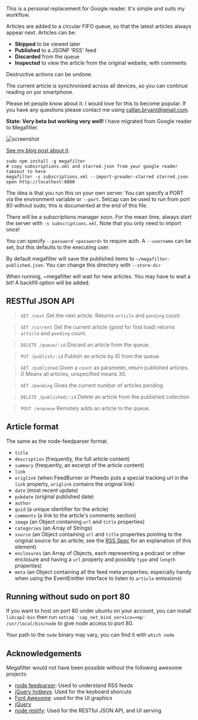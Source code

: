 This is a personal replacement for Google reader. It's simple and suits my workflow.

Articles are added to a circular FIFO queue, so that the latest articles always appear
next. Articles can be:

* **Skipped** to be viewed later
* **Published** to a JSONP 'RSS' feed
* **Discarded** from the queue
* **Inspected** to view the article from the original website, with comments

Destructive actions can be undone.

The current article is synchronised across all devices, so you can continue reading
on yor smartphone.




Please let people know about it. I would love for this to become popular. If you have any
questions please contact me using callan.bryant@gmail.com.

**State: Very beta but working very well!** I have migrated from Google reader to Megafilter.


![screenshot](http://callanbryant.co.uk/images/megafilter.png)


[See my blog post about it][2].

[2]: http://callanbryant.co.uk/#Blog


	sudo npm install -g megafilter
	# copy subscriptions.xml and starred.json from your google reader takeout to here
	megafilter -s subscriptions.xml --import-greader-starred starred.json
	open http://localhost:8080

The idea is that you run this on your own server. You can specify a PORT via
the environment variable or `--port`. Setcap can be used to run from port
80 without sudo; this is documented at the end of this file.

There will be a subscriptions manager soon. For the mean time, always start the
server with `-s subscriptions.xml`. Note that you only need to import once!

You can specify `--password <password>` to require auth. A `--username` can be
set, but this defaults to the executing user.


By default megafilter will save the published items to
`~/megafilter-published.json`. You can change this directory with `--store-dir`


When running, ~megafilter will wait for new articles. You may have to wait a
bit! A backfill option will be added.


[1]: http://stackoverflow.com/questions/413807/is-there-a-way-for-non-root-processes-to-bind-to-privileged-ports-1024-on-l



RESTful JSON API
----------------

> `GET /next`
Get the next article. Returns `article` and `pending` count.

> `GET /current`
Get the current article (good for first load) returns `article` and `pending` count.

> `DELETE /queue/:id`
Discard an article from the queue.

> `PUT /publish/:id`
Publish an article by ID from the queue.

> `GET /published`
Given a `count` as parameter, return published articles. 0 Means all articles, unspecified  means 30.

> `GET /pending`
Gives the current number of articles pending

> `DELETE /published/:id`
Delete an article from the published collection

> `POST /enqueue`
Remotely adds an article to the queue.




Article format
--------------

The same as the node-feedparser format.

* `title`
* `description` (frequently, the full article content)
* `summary` (frequently, an excerpt of the article content)
* `link`
* `origlink` (when FeedBurner or Pheedo puts a special tracking url in the `link` property, `origlink` contains the original link)
* `date` (most recent update)
* `pubdate` (original published date)
* `author`
* `guid` (a unique identifier for the article)
* `comments` (a link to the article's comments section)
* `image` (an Object containing `url` and `title` properties)
* `categories` (an Array of Strings)
* `source` (an Object containing `url` and `title` properties pointing to the original source for an article; see the [RSS Spec](http://cyber.law.harvard.edu/rss/rss.html#ltsourcegtSubelementOfLtitemgt) for an explanation of this element)
* `enclosures` (an Array of Objects, each representing a podcast or other enclosure and having a `url` property and possibly `type` and `length` properties)
* `meta` (an Object containing all the feed meta properties; especially handy when using the EventEmitter interface to listen to `article` emissions)


Running without sudo on port 80
-------------------------------

If you want to host on port 80 under ubuntu on your account, you can install `libcap2-bin` 
then run `setcap 'cap_net_bind_service=+ep' /usr/local/bin/node` to give node access to port 80.

Your path to the `node` binary may vary, you can find it with `which node`


Acknowledgements
----------------

Megafilter would not have been possible without the following awesome projects:

  * [node feedparser][3]: Used to understand RSS feeds
  * [jQuery hotkeys][4]: Used for the keyboard shorcuts
  * [Font Awesome][5]: used for the UI graphics
  * [jQuery][6]
  * [node restify][7]: Used for the RESTful JSON API, and UI serving

[3]: https://github.com/danmactough/node-feedparser
[4]: https://github.com/jeresig/jquery.hotkeys
[5]: http://fortawesome.github.io/Font-Awesome/
[6]: http://jquery.com
[7]: http://mcavage.github.io/node-restify/
